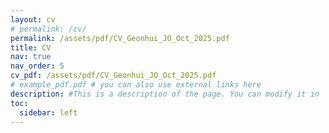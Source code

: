 ```yaml
---
layout: cv
# permalink: /cv/
permalink: /assets/pdf/CV_Geonhui_JO_Oct_2025.pdf
title: CV
nav: true
nav_order: 5
cv_pdf: /assets/pdf/CV_Geonhui_JO_Oct_2025.pdf
# example_pdf.pdf # you can also use external links here
description: #This is a description of the page. You can modify it in '_pages/cv.md'. You can also change or remove the top pdf download button.
toc:
  sidebar: left
---
```

